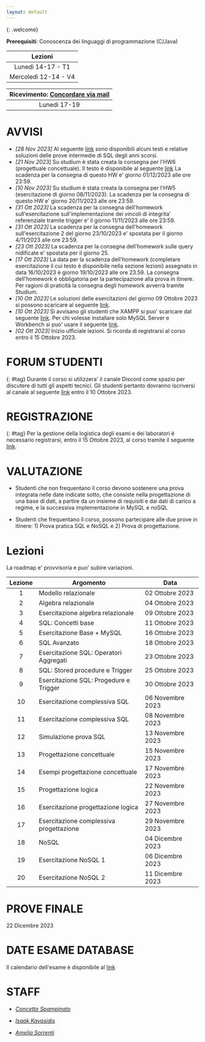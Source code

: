 ```yaml
---
layout: default
---
```

{: .welcome} 


**Prerequisiti**: Conoscenza dei linguaggi di programmazione (C/Java)  

| **Lezioni**     |
| :----------:    |
| Lunedì 14-17  - T1 | 
| Mercoledì 12-14 - V4  | 



| **Ricevimento**: [Concordare via mail](#staff)      |
| :----------:   |
| Lunedì 17-19  | 



# AVVISI
- *[28 Nov 2023]* Al seguente [link](https://drive.google.com/file/d/1SKFW3eZT4eWaFEGpLWVNa1bgKL_qHsxg/view?usp=sharing) sono disponibili alcuni testi e relative soluzioni delle prove intermedie di SQL degli anni scorsi. 
- *[21 Nov 2023]* Su studium è stata creata la consegna per l'HW6 (progettuale concettuale). Il testo è disponibile al seguente [link](https://drive.google.com/file/d/1Zqa9cG7AU2IWQW-qrpkerJSD9imdf0Y9/view) La scadenza per la consegna di questo HW e' giorno 01/12/2023 alle ore 23:59.
- *[10 Nov 2023]* Su studium è stata creata la consegna per l'HW5 (esercitazione di giorno 08/11/2023). La scadenza per la consegna di questo HW e' giorno 20/11/2023 alle ore 23:59.
- *[31 Ott 2023]* La scadenza per la consegna dell'homework sull'esercitazione sull'implementazione dei vincoli di integrita' referenziale tramite trigger e' il giorno 11/11/2023 alle ore 23:59.
- *[31 Ott 2023]* La scadenza per la consegna dell'homework sull'esercitazione 2 del giorno 23/10/2023  e' spostata per il giorno 4/11/2023 alle ore 23:59.
- *[23 Ott 2023]* La scadenza per la consegna dell'homework sulle query nidificate e' spostata per il giorno 25.
- *[17 Ott 2023]* La data per la scadenza dell'homework (completare esercitazione il cui testo è disponibile nella sezione lezioni) assegnato in data 16/10/2023 è giorno 19/10/2023 alle ore 23.59. La consegna dell'homework è obbligatoria per la partecipazione alla prova in itinere. Per ragioni di praticità la consegna degli homework avverrà tramite Studium. 
- *[10 Ott 2023]* Le soluzioni delle esercitazioni del giorno 09 Ottobre 2023 si possono scaricare al seguente [link](https://drive.google.com/file/d/1QGiB_iPOpS9dAH7UdFzTralQlSKM2m97/view?usp=sharing).
- *[10 Ott 2023]* Si avvisano gli studenti che XAMPP si puo' scaricare dal seguente [link](https://sourceforge.net/projects/xampp/files/XAMPP%20Windows/8.2.4/xampp-windows-x64-8.2.4-0-VS16-installer.exe/download
). Per chi volesse installare solo MySQL Server e Workbench si puo' usare il seguente [link](https://dev.mysql.com/downloads/mysql/).
- *[02 Ott 2023]* Inizio ufficiale lezioni. Si ricorda di registrarsi al corso entro il 15 Ottobre 2023.



# FORUM STUDENTI
{: #tag}
Durante il corso si utilizzera' il canale Discord come spazio per discutere di tutti gli aspetti tecnici. Gli studenti pertanto dovranno iscriversi al canale al seguente [link](https://discord.gg/fGSCvYHpfv) entro il 10 Ottobre 2023.

# REGISTRAZIONE
{: #tag}
Per la gestione della logistica degli esami e dei laboratori è necessario registrarsi, entro il 15 Ottobre 2023, al corso tramite il seguente  [link](https://forms.gle/fchUuCLj5oRhawYk7).

# VALUTAZIONE

- Studenti che non frequentano il corso devono sostenere una prova integrata nelle date indicate sotto, che consiste nella progettazione di una base di dati, a partire da un insieme di requisiti e dai dati di carico a regime, e la successiva implementazione in MySQL e noSQL

- Studenti che frequentano il corso, possono partecipare alle due prove in itinere: 1) Prova pratica SQL e NoSQL e 2) Prova di progettazione.


# Lezioni 
La roadmap e' provvisoria e puo' subire variazioni.

| Lezione    | Argomento          | Data    |
| :-------:| ------------------ | ---------------|
| 1     | Modello relazionale         | 02 Ottobre 2023  |
| 2     | Algebra relazionale   | 04 Ottobre 2023   |
| 3     | Esercitazione algebra relazionale         | 09 Ottobre 2023  |
| 4     | SQL: Concetti base   | 11 Ottobre 2023   |
| 5     | Esercitazione Base + MySQL         | 16 Ottobre 2023  |
| 6     | SQL Avanzato| 18 Ottobre 2023   |
| 7     | Esercitazione SQL: Operatori Aggregati   | 23 Ottobre 2023   |
| 8     | SQL: Stored procedure e Trigger     | 25 Ottobre 2023  |
| 9     | Esercitazione SQL: Progedure e Trigger        | 30 Ottobre 2023  |
| 10     | Esercitazione complessiva SQL   | 06 Novembre 2023   |
| 11     | Esercitazione complessiva SQL        | 08 Novembre 2023  |
| 12     | Simulazione prova SQL        | 13 Novembre 2023  |
| 13     | Progettazione concettuale       | 15 Novembre 2023  |
| 14     | Esempi progettazione concettuale      | 17 Novembre 2023  |
| 15     | Progettazione logica   | 22 Novembre 2023   |
| 16     | Esercitazione progettazione logica        | 27 Novembre 2023  |
| 17     | Esercitazione complessiva progettazione   | 29 Novembre 2023   |
| 18     | NoSQL   | 04 Dicembre 2023   |
| 19     | Esercitazione NoSQL 1        | 06 Dicembre 2023  |
| 20     | Esercitazione NoSQL 2   | 11 Dicembre 2023  | 


# PROVE FINALE 
22 Dicembre 2023   

# DATE ESAME DATABASE
Il calendario dell'esame è disponibile al [link](https://www.dieei.unict.it/sites/default/files/files/CalendarioEsami_L8INF_2022-2023_delibera.pdf)


# STAFF

- *[Concetto Spampinato](mailto:cspampin@dieei.unict.it)*

- *[Isaak Kavasidis](mailto:kavasidis@dieei.unict.it)*

- *[Amelia Sorrenti](mailto:amelia.sorrenti@phd.unict.it)*


[404]: /web-programming-course/fallback
